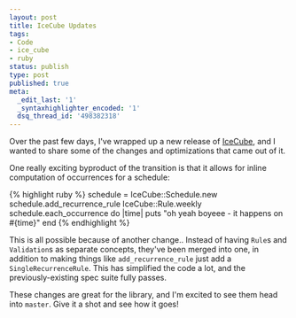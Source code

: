 ```yaml
---
layout: post
title: IceCube Updates
tags:
- Code
- ice_cube
- ruby
status: publish
type: post
published: true
meta:
  _edit_last: '1'
  _syntaxhighlighter_encoded: '1'
  dsq_thread_id: '498382318'
---
```

Over the past few days, I've wrapped up a new release of <a href="http://github.com/seejohnrun/ice_cube">IceCube</a>, and I wanted to share some of the changes and optimizations that came out of it.

One really exciting byproduct of the transition is that it allows for inline computation of occurrences for a schedule:

{% highlight ruby %}
schedule = IceCube::Schedule.new
schedule.add_recurrence_rule IceCube::Rule.weekly
schedule.each_occurrence do |time|
  puts "oh yeah boyeee - it happens on #{time}"
end
{% endhighlight %}

This is all possible because of another change.. Instead of having <code>Rule</code>s and <code>Validation</code>s as separate concepts, they've been merged into one, in addition to making things like <code>add_recurrence_rule</code> just add a <code>SingleRecurrenceRule</code>. This has simplified the code a lot, and the previously-existing spec suite fully passes.

These changes are great for the library, and I'm excited to see them head into <code>master</code>. Give it a shot and see how it goes!
